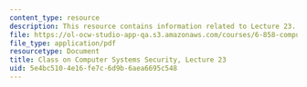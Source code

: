 ```yaml
---
content_type: resource
description: This resource contains information related to Lecture 23.
file: https://ol-ocw-studio-app-qa.s3.amazonaws.com/courses/6-858-computer-systems-security-fall-2014/5e4bc5104e16fe7c6d9b6aea6695c548_MIT6_858F14_lec23.pdf
file_type: application/pdf
resourcetype: Document
title: Class on Computer Systems Security, Lecture 23
uid: 5e4bc510-4e16-fe7c-6d9b-6aea6695c548
---
```

